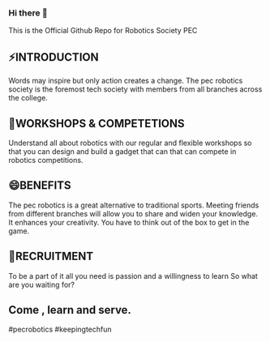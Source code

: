 ### Hi there 👋

This is the Official Github Repo for Robotics Society PEC

## ⚡INTRODUCTION
Words may inspire but only action creates a change. The pec robotics society is the foremost tech society with members from all branches across the college.
## 🤖WORKSHOPS & COMPETETIONS
Understand all about robotics with our regular and flexible workshops so that you can design and build a gadget that can that can compete in robotics competitions.
## 😄BENEFITS
The pec robotics is a great alternative to traditional sports. Meeting friends from different branches will allow you to share and widen your knowledge. It enhances your creativity. You have to think out of the box to get in the game.
## 🤔RECRUITMENT
To be a part of it all you need is passion and a
willingness to learn
So what are you waiting for?
## Come , learn and serve.
#pecrobotics
#keepingtechfun


